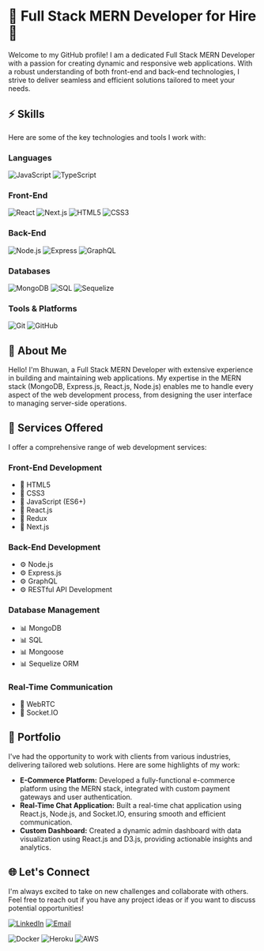 # 🚀 Full Stack MERN Developer for Hire 🚀

Welcome to my GitHub profile! I am a dedicated Full Stack MERN Developer with a passion for creating dynamic and responsive web applications. With a robust understanding of both front-end and back-end technologies, I strive to deliver seamless and efficient solutions tailored to meet your needs.

## ⚡️ Skills

Here are some of the key technologies and tools I work with:

### Languages
![JavaScript](https://img.shields.io/badge/-JavaScript-F7DF1E?style=for-the-badge&logo=JavaScript&logoColor=black)
![TypeScript](https://img.shields.io/badge/-TypeScript-007ACC?style=for-the-badge&logo=TypeScript&logoColor=white)

### Front-End
![React](https://img.shields.io/badge/-React-61DAFB?style=for-the-badge&logo=React&logoColor=black)
![Next.js](https://img.shields.io/badge/-Next.js-000000?style=for-the-badge&logo=Next.js&logoColor=white)
![HTML5](https://img.shields.io/badge/-HTML5-E34F26?style=for-the-badge&logo=HTML5&logoColor=white)
![CSS3](https://img.shields.io/badge/-CSS3-1572B6?style=for-the-badge&logo=CSS3&logoColor=white)

### Back-End
![Node.js](https://img.shields.io/badge/-Node.js-339933?style=for-the-badge&logo=Node.js&logoColor=white)
![Express](https://img.shields.io/badge/-Express-000000?style=for-the-badge&logo=Express&logoColor=white)
![GraphQL](https://img.shields.io/badge/-GraphQL-E10098?style=for-the-badge&logo=GraphQL&logoColor=white)

### Databases
![MongoDB](https://img.shields.io/badge/-MongoDB-47A248?style=for-the-badge&logo=MongoDB&logoColor=white)
![SQL](https://img.shields.io/badge/-SQL-4479A1?style=for-the-badge&logo=PostgreSQL&logoColor=white)
![Sequelize](https://img.shields.io/badge/-Sequelize-52B0E7?style=for-the-badge&logo=Sequelize&logoColor=white)

### Tools & Platforms
![Git](https://img.shields.io/badge/-Git-F05032?style=for-the-badge&logo=Git&logoColor=white)
![GitHub](https://img.shields.io/badge/-GitHub-181717?style=for-the-badge&logo=GitHub&logoColor=white)


## 🌟 About Me

Hello! I'm Bhuwan, a Full Stack MERN Developer with extensive experience in building and maintaining web applications. My expertise in the MERN stack (MongoDB, Express.js, React.js, Node.js) enables me to handle every aspect of the web development process, from designing the user interface to managing server-side operations.

## 💼 Services Offered

I offer a comprehensive range of web development services:

### Front-End Development
- 🎨 HTML5
- 🎨 CSS3
- 🎨 JavaScript (ES6+)
- 🎨 React.js
- 🎨 Redux
- 🎨 Next.js

### Back-End Development
- ⚙️ Node.js
- ⚙️ Express.js
- ⚙️ GraphQL
- ⚙️ RESTful API Development

### Database Management
- 📊 MongoDB
- 📊 SQL
- 📊 Mongoose
- 📊 Sequelize ORM

### Real-Time Communication
- 🔄 WebRTC
- 🔄 Socket.IO

## 📂 Portfolio

I've had the opportunity to work with clients from various industries, delivering tailored web solutions. Here are some highlights of my work:

- **E-Commerce Platform:** Developed a fully-functional e-commerce platform using the MERN stack, integrated with custom payment gateways and user authentication.
- **Real-Time Chat Application:** Built a real-time chat application using React.js, Node.js, and Socket.IO, ensuring smooth and efficient communication.
- **Custom Dashboard:** Created a dynamic admin dashboard with data visualization using React.js and D3.js, providing actionable insights and analytics.

## 🌐 Let's Connect

I'm always excited to take on new challenges and collaborate with others. Feel free to reach out if you have any project ideas or if you want to discuss potential opportunities!

[![LinkedIn](https://img.shields.io/badge/-LinkedIn-0e76a8?style=for-the-badge&logo=Linkedin&logoColor=white)](https://www.linkedin.com/in/bhuwan-k-c-3784391b9/)
[![Email](https://img.shields.io/badge/-Email-0078D4?style=for-the-badge&logo=Microsoft%20Outlook&logoColor=white)](mailto:bhuwanchettri71@gmail.com) <!-- Replace with your email address -->


![Docker](https://img.shields.io/badge/-Docker-2496ED?style=for-the-badge&logo=Docker&logoColor=white)
![Heroku](https://img.shields.io/badge/-Heroku-430098?style=for-the-badge&logo=Heroku&logoColor=white)
![AWS](https://img.shields.io/badge/-AWS-232F3E?style=for-the-badge&logo=Amazon%20AWS&logoColor=white)

